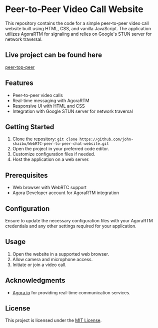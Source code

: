 # Peer-to-Peer Video Call Website

This repository contains the code for a simple peer-to-peer video call website built using HTML, CSS, and vanilla JavaScript. The application utilizes AgoraRTM for signaling and relies on Google's STUN server for network traversal.

## Live project can be found here

[peer-top-peer](https://my-pair-chat.onrender.com/lobby.html)

## Features

- Peer-to-peer video calls
- Real-time messaging with AgoraRTM
- Responsive UI with HTML and CSS
- Integration with Google STUN server for network traversal

## Getting Started

1. Clone the repository: `git clone https://github.com/john-shaibu/WebRTC-peer-to-peer-chat-website.git`
2. Open the project in your preferred code editor.
3. Customize configuration files if needed.
4. Host the application on a web server.

## Prerequisites

- Web browser with WebRTC support
- Agora Developer account for AgoraRTM integration

## Configuration

Ensure to update the necessary configuration files with your AgoraRTM credentials and any other settings required for your application.

## Usage

1. Open the website in a supported web browser.
2. Allow camera and microphone access.
4. Initiate or join a video call.

## Acknowledgments

- [Agora.io](https://www.agora.io) for providing real-time communication services.

## License

This project is licensed under the [MIT License](LICENSE).
